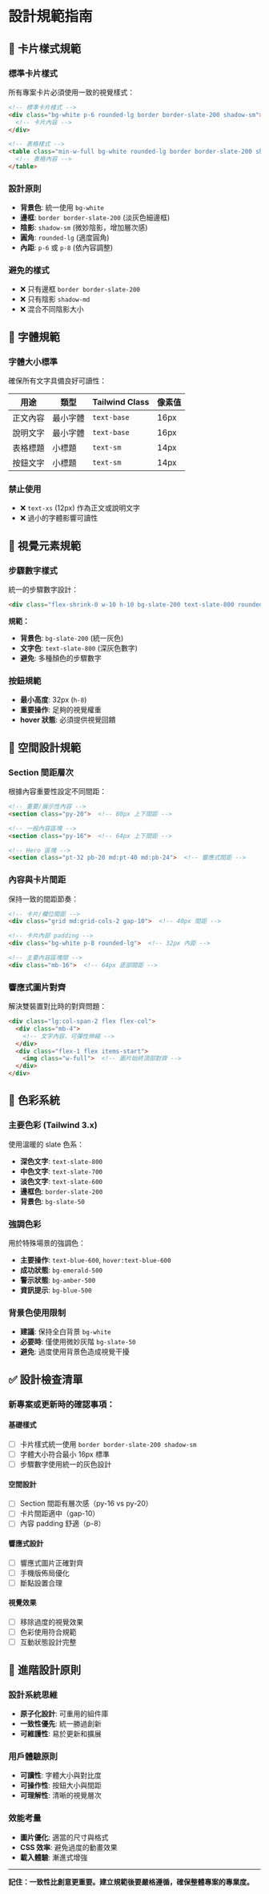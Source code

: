 # 設計規範指南

## 🎨 卡片樣式規範

### 標準卡片樣式
所有專案卡片必須使用一致的視覺樣式：

```html
<!-- 標準卡片樣式 -->
<div class="bg-white p-6 rounded-lg border border-slate-200 shadow-sm">
  <!-- 卡片內容 -->
</div>

<!-- 表格樣式 -->
<table class="min-w-full bg-white rounded-lg border border-slate-200 shadow-sm">
  <!-- 表格內容 -->
</table>
```

### 設計原則
- **背景色**: 統一使用 `bg-white`
- **邊框**: `border border-slate-200` (淡灰色細邊框)
- **陰影**: `shadow-sm` (微妙陰影，增加層次感)
- **圓角**: `rounded-lg` (適度圓角)
- **內距**: `p-6` 或 `p-8` (依內容調整)

### 避免的樣式
- ❌ 只有邊框 `border border-slate-200`
- ❌ 只有陰影 `shadow-md`
- ❌ 混合不同陰影大小

## 📏 字體規範

### 字體大小標準
確保所有文字具備良好可讀性：

| 用途 | 類型 | Tailwind Class | 像素值 |
|------|------|----------------|--------|
| 正文內容 | 最小字體 | `text-base` | 16px |
| 說明文字 | 最小字體 | `text-base` | 16px |
| 表格標題 | 小標題 | `text-sm` | 14px |
| 按鈕文字 | 小標題 | `text-sm` | 14px |

### 禁止使用
- ❌ `text-xs` (12px) 作為正文或說明文字
- ❌ 過小的字體影響可讀性

## 🎯 視覺元素規範

### 步驟數字樣式
統一的步驟數字設計：

```html
<div class="flex-shrink-0 w-10 h-10 bg-slate-200 text-slate-800 rounded-full flex items-center justify-center font-semibold mr-4">1</div>
```

**規範：**
- **背景色**: `bg-slate-200` (統一灰色)
- **文字色**: `text-slate-800` (深灰色數字)
- **避免**: 多種顏色的步驟數字

### 按鈕規範
- **最小高度**: 32px (`h-8`)
- **重要操作**: 足夠的視覺權重
- **hover 狀態**: 必須提供視覺回饋

## 📐 空間設計規範

### Section 間距層次
根據內容重要性設定不同間距：

```html
<!-- 重要/展示性內容 -->
<section class="py-20">  <!-- 80px 上下間距 -->

<!-- 一般內容區塊 -->  
<section class="py-16">  <!-- 64px 上下間距 -->

<!-- Hero 區塊 -->
<section class="pt-32 pb-20 md:pt-40 md:pb-24">  <!-- 響應式間距 -->
```

### 內容與卡片間距
保持一致的間距節奏：

```html
<!-- 卡片/欄位間距 -->
<div class="grid md:grid-cols-2 gap-10">  <!-- 40px 間距 -->

<!-- 卡片內部 padding -->
<div class="bg-white p-8 rounded-lg">  <!-- 32px 內距 -->

<!-- 主要內容區塊間 -->
<div class="mb-16">  <!-- 64px 底部間距 -->
```

### 響應式圖片對齊
解決雙裝置對比時的對齊問題：

```html
<div class="lg:col-span-2 flex flex-col">
  <div class="mb-4">
    <!-- 文字內容，可彈性伸縮 -->
  </div>
  <div class="flex-1 flex items-start">
    <img class="w-full">  <!-- 圖片始終頂部對齊 -->
  </div>
</div>
```

## 🌈 色彩系統

### 主要色彩 (Tailwind 3.x)
使用溫暖的 slate 色系：

- **深色文字**: `text-slate-800`
- **中色文字**: `text-slate-700`
- **淡色文字**: `text-slate-600`
- **邊框色**: `border-slate-200`
- **背景色**: `bg-slate-50`

### 強調色彩
用於特殊場景的強調色：

- **主要操作**: `text-blue-600`, `hover:text-blue-600`
- **成功狀態**: `bg-emerald-500`
- **警示狀態**: `bg-amber-500`
- **資訊提示**: `bg-blue-500`

### 背景色使用限制
- **建議**: 保持全白背景 `bg-white`
- **必要時**: 僅使用微妙灰階 `bg-slate-50`
- **避免**: 過度使用背景色造成視覺干擾

## ✅ 設計檢查清單

### 新專案或更新時的確認事項：

#### 基礎樣式
- [ ] 卡片樣式統一使用 `border border-slate-200 shadow-sm`
- [ ] 字體大小符合最小 16px 標準
- [ ] 步驟數字使用統一的灰色設計

#### 空間設計
- [ ] Section 間距有層次感（py-16 vs py-20）
- [ ] 卡片間距適中（gap-10）
- [ ] 內容 padding 舒適（p-8）

#### 響應式設計
- [ ] 響應式圖片正確對齊
- [ ] 手機版佈局優化
- [ ] 斷點設置合理

#### 視覺效果
- [ ] 移除過度的視覺效果
- [ ] 色彩使用符合規範
- [ ] 互動狀態設計完整

## 🚀 進階設計原則

### 設計系統思維
- **原子化設計**: 可重用的組件庫
- **一致性優先**: 統一勝過創新
- **可維護性**: 易於更新和擴展

### 用戶體驗原則
- **可讀性**: 字體大小與對比度
- **可操作性**: 按鈕大小與間距
- **可理解性**: 清晰的視覺層次

### 效能考量
- **圖片優化**: 適當的尺寸與格式
- **CSS 效率**: 避免過度的動畫效果
- **載入體驗**: 漸進式增強

---

**記住：一致性比創意更重要。建立規範後要嚴格遵循，確保整體專案的專業度。**